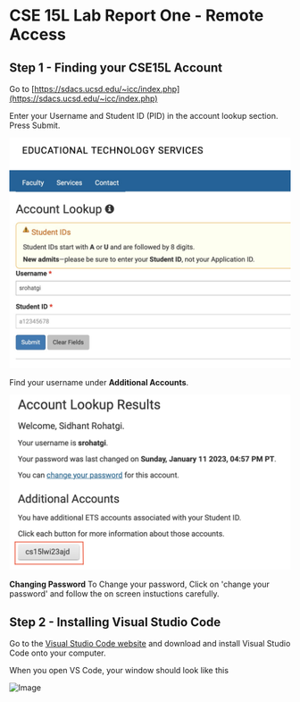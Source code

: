 # **CSE 15L Lab Report One - Remote Access**


## Step 1 - Finding your CSE15L Account

Go to [https://sdacs.ucsd.edu/~icc/index.php](https://sdacs.ucsd.edu/~icc/index.php)

Enter your Username and Student ID (PID) in the account lookup section. 
Press Submit. 

![Image](LabReportOne/Screenshots/AccountLookup.jpg)

Find your username under **Additional Accounts**. 

![Image](LabReportOne/Screenshots/Username.png)

**Changing Password**
To Change your password, Click on 'change your password' and follow the on screen instuctions carefully. 


## Step 2 - Installing Visual Studio Code

Go to the [Visual Studio Code website](https://code.visualstudio.com/Download) and download and install Visual Studio Code onto your computer. 

When you open VS Code, your window should look like this 

![Image](http://url/a.png)
